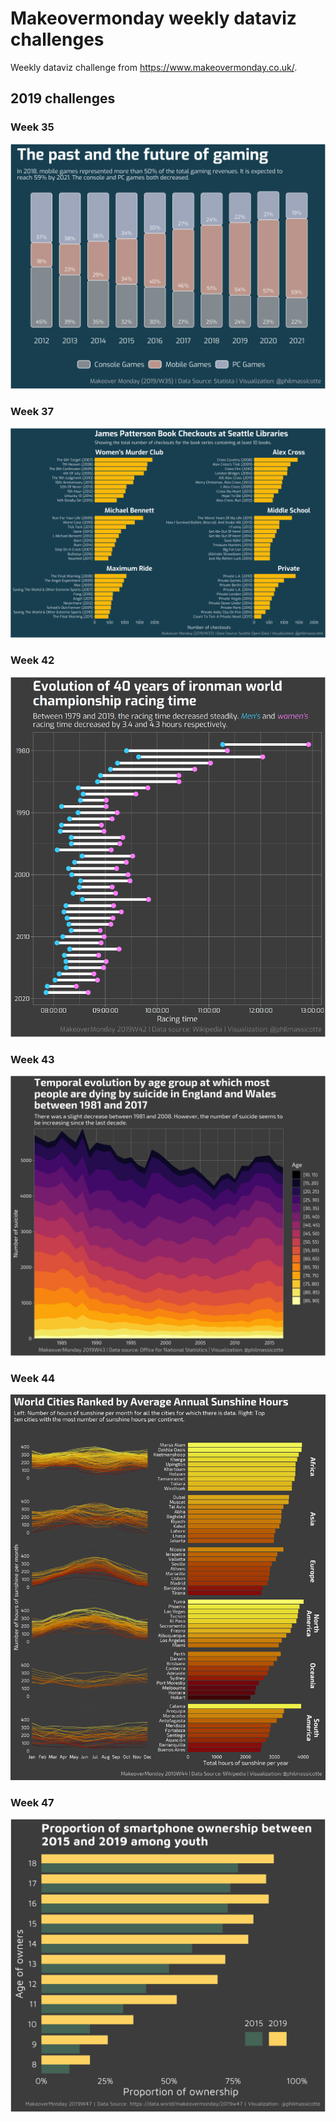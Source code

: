 
# Makeovermonday weekly dataviz challenges

Weekly dataviz challenge from https://www.makeovermonday.co.uk/.

## 2019 challenges

### Week 35

![](graphs/makeovermonday_2019w35.png)

### Week 37

![](graphs/makeovermonday_2019w37.png)

### Week  42

![](graphs/makeovermonday_2019w42.png)

### Week  43

![](graphs/makeovermonday_2019w43.png)

### Week  44

![](graphs/makeovermonday_2019w44.png)

### Week  47

![](graphs/makeovermonday_2019w47.png)

